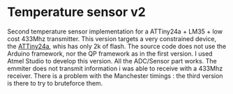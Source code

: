 # Temperature sensor v2
Second temperature sensor implementation for a ATTiny24a + LM35 + low cost 433Mhz transmitter.
This version targets a very constrained device, the [ATTiny24a](http://www.microchip.com/wwwproducts/en/ATtiny24A), whis has only 2k of flash.
The source code does not use the Arduino framework, nor the QP framework as in the first version.
I used Atmel Studio to develop this version.
All the ADC/Sensor part works. The emmiter does not transmit information i was able to receive with a 433Mhz receiver. There is a problem with the Manchester timings : the third version is there to try to bruteforce them.
